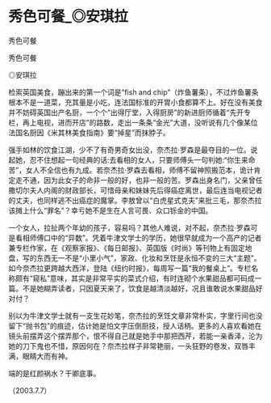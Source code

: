 # 秀色可餐_◎安琪拉

秀色可餐

秀色可餐

◎安琪拉

检索英国美食，蹦出来的第一个词是“fish and chip”（炸鱼薯条），不过炸鱼薯条根本不是一道菜，充其量是小吃，连法国标准的开胃小食都算不上。好在没有美食并不妨碍英国出产名厨，一个个“出得厅堂，入得厨房”的新进厨师循着“先开专栏，再上电视，进而开店”的路数，走出一条条“金光”大道，没听说有几个像某位法国名厨因《米其林美食指南》要“掉星”而抹脖子。

强手如林的饮食江湖，少不了有奇男奇女出没，奈杰拉·罗森是最夺目的一位。说起她，忍不住想起一句经典的话:去看相的女人，只要师傅头一句判她:“你生来命苦”，女人不全信也有九成。若奈杰拉·罗森去看相，师傅不留神照搬范本，诡计肯定走不通，因为此女子的命非一般的好，也非一般的苦。罗森出身名门，父亲曾任撒切尔夫人内阁的财政部长，可惜母亲和妹妹先后得癌症离世，最后连当电视记者的丈夫，也同样逃不出癌症的魔掌。李敖曾以“白虎星式克夫”来批三毛，那奈杰拉该摊上什么“罪名”？幸亏她不是生在人言可畏、众口铄金的中国。

一个女人，拉扯两个年幼的孩子，容易吗？其他人难说，对不起，奈杰拉·罗森可是看相师傅口中的“异数”。凭着牛津文学士的学历，她很早就成为一个高产的记者兼专栏作家，在《观察家报》、《每日邮报》、英国版《时尚》等刊物上有固定地盘，写的东西无一不是“小里小气”，家政、化妆和烹饪是永恒不变的三大“主题”。如今奈杰拉更跨越大西洋，登陆《纽约时报》，每周写一篇“我的餐桌上”。专栏名称颇有“窥私”意味，其实是非常平实的菜式介绍，有时连砌个水果甜品都可码成一篇。不是她糊弄读者，只因夏天来了，饮食是越清淡越好，况且谁敢说水果甜品好对付？

别以为牛津文学士就有一支生花妙笔，奈杰拉的烹饪文章非常朴实，字里行间也没留下“抛书包”的痕迹，估计她是怕文字压倒厨技，授人话柄。更多的人喜欢看她在镜头前摆弄这个摆弄那个，恨不得自己就是她手中那把西芹，若能一亲香泽，沦为她的刀下鬼也不惜，原因何在？奈杰拉样子非常艳丽，一头狂野的卷发，双唇丰满，眼睛大而有神。

端的是红颜祸水？干卿底事。

（2003.7.7）